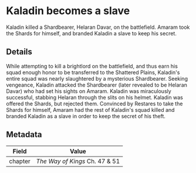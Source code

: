 # Kaladin becomes a slave
Kaladin killed a Shardbearer, Helaran Davar, on the battlefield. Amaram took the Shards for himself, and branded Kaladin a slave to keep his secret.

## Details
While attempting to kill a brightlord on the battlefield, and thus earn his squad enough honor to be transferred to the Shattered Plains, Kaladin's entire squad was nearly slaughtered by a mysterious Shardbearer. Seeking vengeance, Kaladin attacked the Shardbearer (later revealed to be Helaran Davar) who had set his sights on Amaram. Kaladin was miraculously successful, stabbing Helaran through the slits on his helmet. Kaladin was offered the Shards, but rejected them. Convinced by Restares to take the Shards for himself, Amaram had the rest of Kaladin's squad killed and branded Kaladin as a slave in order to keep the secret of his theft.

## Metadata
| Field | Value |
| ----- | ----- |
| chapter | *The Way of Kings* Ch. 47 & 51 |
